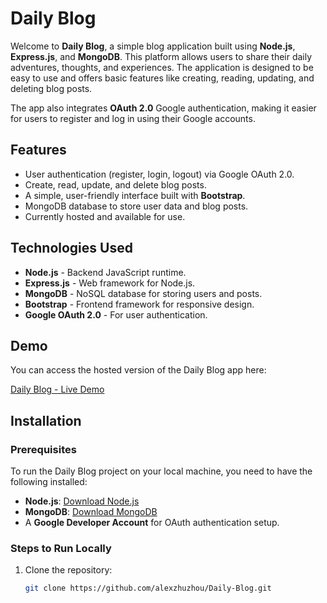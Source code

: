 # Daily Blog

Welcome to **Daily Blog**, a simple blog application built using **Node.js**, **Express.js**, and **MongoDB**. This platform allows users to share their daily adventures, thoughts, and experiences. The application is designed to be easy to use and offers basic features like creating, reading, updating, and deleting blog posts.

The app also integrates **OAuth 2.0** Google authentication, making it easier for users to register and log in using their Google accounts.

## Features

- User authentication (register, login, logout) via Google OAuth 2.0.
- Create, read, update, and delete blog posts.
- A simple, user-friendly interface built with **Bootstrap**.
- MongoDB database to store user data and blog posts.
- Currently hosted and available for use.

## Technologies Used

- **Node.js** - Backend JavaScript runtime.
- **Express.js** - Web framework for Node.js.
- **MongoDB** - NoSQL database for storing users and posts.
- **Bootstrap** - Frontend framework for responsive design.
- **Google OAuth 2.0** - For user authentication.
  
## Demo

You can access the hosted version of the Daily Blog app here:

[Daily Blog - Live Demo](https://dailyblog-bfb2de1ce07b.herokuapp.com/)

## Installation

### Prerequisites

To run the Daily Blog project on your local machine, you need to have the following installed:

- **Node.js**: [Download Node.js](https://nodejs.org/)
- **MongoDB**: [Download MongoDB](https://www.mongodb.com/try/download/community)
- A **Google Developer Account** for OAuth authentication setup.

### Steps to Run Locally

1. Clone the repository:

   ```bash
   git clone https://github.com/alexzhuzhou/Daily-Blog.git
